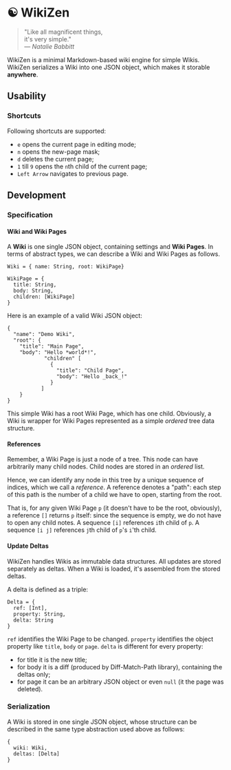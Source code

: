 &#9775; WikiZen
=======

> "Like all magnificent things,  
>  it's very simple."  
> — _Natalie Babbitt_

WikiZen is a minimal Markdown-based wiki engine for simple Wikis.
WikiZen serializes a Wiki into one JSON object, which makes it storable **anywhere**.

## Usability

### Shortcuts

Following shortcuts are supported:

- `e` opens the current page in editing mode;
- `n` opens the new-page mask;
- `d` deletes the current page;
- `1` till `9` opens the `n`th child of the current page;
- `Left Arrow` navigates to previous page.

## Development

### Specification

#### Wiki and Wiki Pages

A __Wiki__ is one single JSON object, containing settings and __Wiki Pages__.
In terms of abstract types, we can describe a Wiki and Wiki Pages as follows.

    Wiki = { name: String, root: WikiPage}
    
    WikiPage = {
      title: String,
      body: String,
      children: [WikiPage]
    }

Here is an example of a valid Wiki JSON object:

    {
      "name": "Demo Wiki",
      "root": { 
        "title": "Main Page",
        "body": "Hello *world*!",
                "children" [
                  {
                    "title": "Child Page",
                    "body": "Hello _back_!" 
                  }
               ]
        }
    }
                
This simple Wiki has a root Wiki Page, which has one child.
Obviously, a Wiki is wrapper for Wiki Pages represented as a simple _ordered_ tree data structure.

#### References

Remember, a Wiki Page is just a node of a tree.
This node can have arbitrarily many child nodes.
Child nodes are stored in an _ordered_ list.

Hence, we can identify any node in this tree by a unique sequence of indices, which we call a _reference_.
A reference denotes a "path": each step of this path is the number of a child we have to open, starting from the root.

That is, for any given Wiki Page `p` (it doesn't have to be the root, obviously), a reference `[]` returns `p` itself:
since the sequence is empty, we do not have to open any child notes.
A sequence `[i]` references `i`th child of `p`.
A sequence `[i j]` references `j`th child of `p`'s `i`'th child.

#### Update Deltas

WikiZen handles Wikis as immutable data structures. All updates are stored separately as deltas.
When a Wiki is loaded, it's assembled from the stored deltas.

A delta is defined as a triple:

    Delta = {
      ref: [Int], 
      property: String,
      delta: String
    }
    
`ref` identifies the Wiki Page to be changed.
`property` identifies the object property like `title`, `body` or `page`.
`delta` is different for every property:
  - for title it is the new title;
  - for body it is a diff (produced by Diff-Match-Path library), containing the deltas only;
  - for page it can be an arbitrary JSON object or even `null` (it the page was deleted).
  
### Serialization

A Wiki is stored in one single JSON object, whose structure can be described in the same type abstraction used above as follows:

    {
      wiki: Wiki,
      deltas: [Delta]
    }

